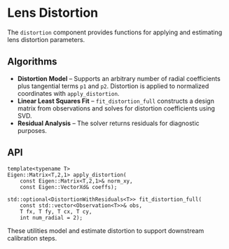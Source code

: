 # Lens Distortion

The `distortion` component provides functions for applying and estimating lens
 distortion parameters.

## Algorithms

* **Distortion Model** – Supports an arbitrary number of radial coefficients plus
tangential terms `p1` and `p2`. Distortion is applied to normalized coordinates
with `apply_distortion`.
* **Linear Least Squares Fit** – `fit_distortion_full` constructs a design
matrix from observations and solves for distortion coefficients using SVD.
* **Residual Analysis** – The solver returns residuals for diagnostic purposes.

## API

```
template<typename T>
Eigen::Matrix<T,2,1> apply_distortion(
    const Eigen::Matrix<T,2,1>& norm_xy,
    const Eigen::VectorXd& coeffs);

std::optional<DistortionWithResiduals<T>> fit_distortion_full(
    const std::vector<Observation<T>>& obs,
    T fx, T fy, T cx, T cy,
    int num_radial = 2);
```

These utilities model and estimate distortion to support downstream calibration
steps.

